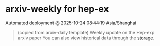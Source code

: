 # arxiv-weekly for hep-ex 
 Automated deployment @ 2025-10-24 08:44:19 Asia/Shanghai
> (copied from arxiv-daily template) Weekly update on the Hep-exp arxiv paper 
> You can also view historical data through the [storage](https://github.com/ucaszhouyx/arxiv-daily-test/tree/main/database/storage).

